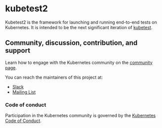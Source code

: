 # kubetest2

Kubetest2 is the framework for launching and running end-to-end tests on Kubernetes.
It is intended to be the next significant iteration of [kubetest](https://github.com/kubernetes/test-infra/tree/master/kubetest).

## Community, discussion, contribution, and support

Learn how to engage with the Kubernetes community on the [community page](http://kubernetes.io/community/).

You can reach the maintainers of this project at:

- [Slack](https://kubernetes.slack.com/messages/sig-testing)
- [Mailing List](https://groups.google.com/forum/#!forum/kubernetes-sig-testing)

### Code of conduct

Participation in the Kubernetes community is governed by the [Kubernetes Code of Conduct](code-of-conduct.md).

